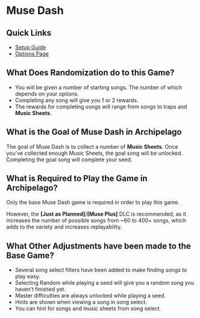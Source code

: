 # Muse Dash

## Quick Links
- [Setup Guide](../../../tutorial/Muse%20Dash/setup/en)
- [Options Page](../player-options)

## What Does Randomization do to this Game?
- You will be given a number of starting songs. The number of which depends on your options.
- Completing any song will give you 1 or 2 rewards.
- The rewards for completing songs will range from songs to traps and **Music Sheets**.

## What is the Goal of Muse Dash in Archipelago

The goal of Muse Dash is to collect a number of **Music Sheets**. Once you've collected enough Music Sheets, the goal song will be unlocked. Completing the goal song will complete your seed.

## What is Required to Play the Game in Archipelago?

Only the base Muse Dash game is required in order to play this game.

However, the **[Just as Planned]**/**[Muse Plus]** DLC is recommended, as it increases the number of possible songs from ~60 to 400+ songs, which adds to the variety and increases replayability.

## What Other Adjustments have been made to the Base Game?
- Several song select filters have been added to make finding songs to play easy.
- Selecting Random while playing a seed will give you a random song you haven't finished yet.
- Master difficulties are always unlocked while playing a seed.
- Hints are shown when viewing a song in song select.
- You can hint for songs and music sheets from song select.